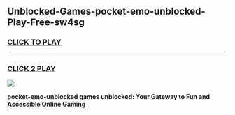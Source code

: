 
## Unblocked-Games-pocket-emo-unblocked-Play-Free-sw4sg
<h3>
<a href="https://premium76.site?title=pocket-emo-unblocked&ref=20M">CLICK TO PLAY</a></h3>
<hr>

<h3>
<a href="https://premium76.site?title=pocket-emo-unblocked&ref=20M">CLICK 2 PLAY</a>
  
</h3>

<a href="https://premium76.site?title=pocket-emo-unblocked&ref=19M"><img src="https://clearcache.store/games.png"></a>


**pocket-emo-unblocked games unblocked: Your Gateway to Fun and Accessible Online Gaming**
